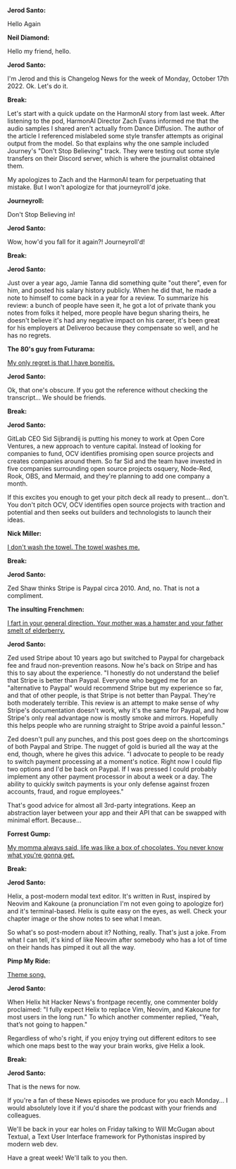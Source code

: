 **Jerod Santo:**

Hello Again

**Neil Diamond:**

Hello my friend, hello.

**Jerod Santo:**

I'm Jerod and this is Changelog News for the week of Monday, October 17th 2022. Ok. Let's do it.

**Break:**

Let's start with a quick update on the HarmonAI story from last week. After listening to the pod, HarmonAI Director Zach Evans informed me that the audio samples I shared aren't actually from Dance Diffusion. The author of the article I referenced mislabeled some style transfer attempts as original output from the model. So that explains why the one sample included Journey's "Don't Stop Believing" track. They were testing out some style transfers on their Discord server, which is where the journalist obtained them.

My apologizes to Zach and the HarmonAI team for perpetuating that mistake. But I won't apologize for that journeyroll'd joke.

**Journeyroll:**

Don't Stop Believing in!

**Jerod Santo:**

Wow, how'd you fall for it again?! Journeyroll'd!

**Break:**

**Jerod Santo:**

Just over a year ago, Jamie Tanna did something quite "out there", even for him, and posted his salary history publicly. When he did that, he made a note to himself to come back in a year for a review. To summarize his review: a bunch of people have seen it, he got a lot of private thank you notes from folks it helped, more people have begun sharing theirs, he doesn't believe it's had any negative impact on his career, it's been great for his employers at Deliveroo because they compensate so well, and he has no regrets.

**The 80's guy from Futurama:**

[My only regret is that I have boneitis.](https://www.youtube.com/watch?v=6w-QIgMIydo)

**Jerod Santo:**

Ok, that one's obscure. If you got the reference without checking the transcript... We should be friends.

**Break:**

**Jerod Santo:**

GitLab CEO Sid Sijbrandij is putting his money to work at Open Core Ventures, a new approach to venture capital. Instead of looking for companies to fund, OCV identifies promising open source projects and creates companies around them. So far Sid and the team have invested in five companies surrounding open source projects osquery, Node-Red, Rook, OBS, and Mermaid, and they're planning to add one company a month.

If this excites you enough to get your pitch deck all ready to present... don't. You don't pitch OCV, OCV identifies open source projects with traction and potential and then seeks out builders and technologists to launch their ideas.

**Nick Miller:**

[I don't wash the towel. The towel washes me.](https://www.youtube.com/watch?v=QxdjPH0JrDM)

**Break:**

**Jerod Santo:**

Zed Shaw thinks Stripe is Paypal circa 2010. And, no. That is not a compliment.

**The insulting Frenchmen:**

[I fart in your general direction. Your mother was a hamster and your father smelt of elderberry.](https://www.youtube.com/watch?v=BvJF0j-RLxk)

**Jerod Santo:**

Zed used Stripe about 10 years ago but switched to Paypal for chargeback fee and fraud non-prevention reasons. Now he's back on Stripe and has this to say about the experience. "I honestly do not understand the belief that Stripe is better than Paypal. Everyone who begged me for an "alternative to Paypal" would recommend Stripe but my experience so far, and that of other people, is that Stripe is not better than Paypal. They're both moderately terrible. This review is an attempt to make sense of why Stripe's documentation doesn't work, why it's the same for Paypal, and how Stripe's only real advantage now is mostly smoke and mirrors. Hopefully this helps people who are running straight to Stripe avoid a painful lesson."

Zed doesn't pull any punches, and this post goes deep on the shortcomings of both Paypal and Stripe. The nugget of gold is buried all the way at the end, though, where he gives this advice. "I advocate to people to be ready to switch payment processing at a moment's notice. Right now I could flip two options and I'd be back on Paypal. If I was pressed I could probably implement any other payment processor in about a week or a day. The ability to quickly switch payments is your only defense against frozen accounts, fraud, and rogue employees."

That's good advice for almost all 3rd-party integrations. Keep an abstraction layer between your app and their API that can be swapped with minimal effort. Because...

**Forrest Gump:**

[My momma always said, life was like a box of chocolates. You never know what you're gonna get.](https://www.youtube.com/watch?v=CJh59vZ8ccc)

**Break:**

**Jerod Santo:**

Helix, a post-modern modal text editor. It's written in Rust, inspired by Neovim and Kakoune (a pronunciation I'm not even going to apologize for) and it's terminal-based. Helix is quite easy on the eyes, as well. Check your chapter image or the show notes to see what I mean.

So what's so post-modern about it? Nothing, really. That's just a joke. From what I can tell, it's kind of like Neovim after somebody who has a lot of time on their hands has pimped it out all the way.

**Pimp My Ride:**

[Theme song.](https://www.youtube.com/watch?v=uP_nTCluxRw)

**Jerod Santo:**

When Helix hit Hacker News's frontpage recently, one commenter boldy proclaimed: "I fully expect Helix to replace Vim, Neovim, and Kakoune for most users in the long run." To which another commenter replied, "Yeah, that’s not going to happen."

Regardless of who's right, if you enjoy trying out different editors to see which one maps best to the way your brain works, give Helix a look.

**Break:**

**Jerod Santo:**

That is the news for now.

If you're a fan of these News episodes we produce for you each Monday... I would absolutely love it if you'd share the podcast with your friends and colleagues.

We'll be back in your ear holes on Friday talking to Will McGugan about Textual, a Text User Interface framework for Pythonistas inspired by modern web dev.

Have a great week! We'll talk to you then.
